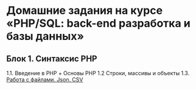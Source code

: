 # Домашние задания на курсе «PHP/SQL: back-end разработка и базы данных»
## Блок 1. Синтаксис PHP
1.1. Введение в PHP + Основы PHP
1.2 Строки, массивы и объекты
1.3. [Работа с файлами. Json. CSV](./files/)